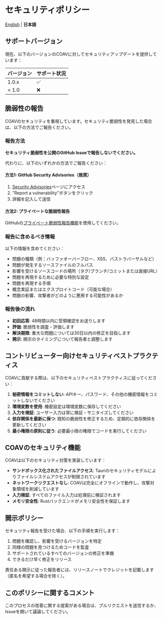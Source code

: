 # セキュリティポリシー

[English](./SECURITY.en.md) | **日本語**

## サポートバージョン

現在、以下のバージョンのCOAVに対してセキュリティアップデートを提供しています：

| バージョン | サポート状況       |
| ---------- | ------------------ |
| 1.0.x      | :white_check_mark: |
| < 1.0      | :x:                |

## 脆弱性の報告

COAVのセキュリティを重視しています。セキュリティ脆弱性を発見した場合は、以下の方法でご報告ください。

### 報告方法

**セキュリティ脆弱性を公開のGitHub Issueで報告しないでください。**

代わりに、以下のいずれかの方法でご報告ください：

#### 方法1: GitHub Security Advisories（推奨）

1. [Security Advisories](https://github.com/tact-software/coav/security/advisories)ページにアクセス
2. "Report a vulnerability"ボタンをクリック
3. 詳細を記入して送信

#### 方法2: プライベートな脆弱性報告

GitHubの[プライベート脆弱性報告機能](https://docs.github.com/ja/code-security/security-advisories/guidance-on-reporting-and-writing/privately-reporting-a-security-vulnerability)を使用してください。

### 報告に含めるべき情報

以下の情報を含めてください：

- 問題の種類（例：バッファオーバーフロー、XSS、パストラバーサルなど）
- 問題が発生するソースファイルのフルパス
- 影響を受けるソースコードの場所（タグ/ブランチ/コミットまたは直接URL）
- 問題を再現するために必要な特別な設定
- 問題を再現する手順
- 概念実証またはエクスプロイトコード（可能な場合）
- 問題の影響、攻撃者がどのように悪用する可能性があるか

### 報告後の流れ

- **初回応答**: 48時間以内に受領確認をお送りします
- **評価**: 脆弱性を調査・評価します
- **解決期限**: 重大な問題については30日以内の修正を目指します
- **開示**: 開示のタイミングについて報告者と調整します

## コントリビューター向けセキュリティベストプラクティス

COAVに貢献する際は、以下のセキュリティベストプラクティスに従ってください：

1. **秘密情報をコミットしない**: APIキー、パスワード、その他の機密情報をコミットしないでください
2. **環境変数を使用**: 機密設定は環境変数に保存してください
3. **入力を検証**: ユーザー入力は常に検証・サニタイズしてください
4. **依存関係を最新に保つ**: 既知の脆弱性を修正するため、定期的に依存関係を更新してください
5. **最小権限の原則に従う**: 必要最小限の権限でコードを実行してください

## COAVのセキュリティ機能

COAVは以下のセキュリティ対策を実装しています：

- **サンドボックス化されたファイルアクセス**: Tauriのセキュリティモデルによりファイルシステムアクセスが制限されています
- **ネットワークリクエストなし**: COAVは完全にオフラインで動作し、攻撃対象領域を削減しています
- **入力検証**: すべてのファイル入力は処理前に検証されます
- **メモリ安全性**: Rustバックエンドがメモリ安全性を保証します

## 開示ポリシー

セキュリティ報告を受けた場合、以下の手順を実行します：

1. 問題を確認し、影響を受けるバージョンを特定
2. 同様の問題を見つけるためコードを監査
3. サポートされているすべてのバージョンの修正を準備
4. できるだけ早く修正をリリース

責任ある開示に従った報告者には、リリースノートでクレジットを記載します（匿名を希望する場合を除く）。

## このポリシーに関するコメント

このプロセスの改善に関する提案がある場合は、プルリクエストを送信するか、Issueを開いて議論してください。
